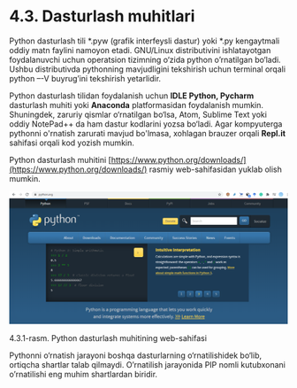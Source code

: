 # 4.3. Dasturlash muhitlari

Python dasturlash tili \*.pyw (grafik interfeysli dastur) yoki \*.py kengaytmali oddiy matn faylini namoyon etadi. GNU/Linux distributivini ishlatayotgan foydalanuvchi uchun operatsion tizimning o‘zida python o’rnatilgan bo‘ladi. Ushbu distributivda pythonning mavjudligini tekshirish uchun terminal orqali python –-V buyrug’ini tekshirish yetarlidir.

Python dasturlash tilidan foydalanish uchun **IDLE Python, Pycharm** dasturlash muhiti yoki **Anaconda**  platformasidan foydalanish mumkin. Shuningdek, zaruriy qismlar o‘rnatilgan bo‘lsa, Atom, Sublime Text yoki oddiy NotePad++ da ham dastur kodlarini yozsa bo‘ladi. Agar kompyuterga pythonni o'rnatish zarurati mavjud bo'lmasa, xohlagan brauzer orqali **Repl.it** sahifasi orqali kod yozish mumkin.

&#x20;Python dasturlash muhitini [https://www.python.org/downloads/](https://www.python.org/downloads/) rasmiy web-sahifasidan yuklab olish mumkin.

![](../.gitbook/assets/4)

4.3.1-rasm. Python dasturlash muhitining web-sahifasi

Pythonni o‘rnatish jarayoni boshqa dasturlarning o‘rnatilishidek bo‘lib, ortiqcha shartlar talab qilmaydi. O’rnatilish jarayonida PIP nomli kutubxonani o’rnatilishi eng muhim shartlardan biridir.
